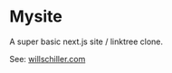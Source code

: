 # Mysite

A super basic next.js site / linktree clone. 

See: [willschiller.com](https://www.willschiller.com/)


